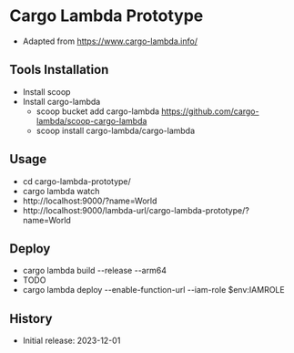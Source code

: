 # Cargo Lambda Prototype

- Adapted from https://www.cargo-lambda.info/

## Tools Installation

- Install scoop
- Install cargo-lambda
  - scoop bucket add cargo-lambda https://github.com/cargo-lambda/scoop-cargo-lambda
  - scoop install cargo-lambda/cargo-lambda

## Usage

- cd cargo-lambda-prototype/
- cargo lambda watch
- http://localhost:9000/?name=World
- http://localhost:9000/lambda-url/cargo-lambda-prototype/?name=World

## Deploy

- cargo lambda build --release --arm64
- TODO
- cargo lambda deploy --enable-function-url --iam-role $env:IAMROLE

## History

- Initial release: 2023-12-01
